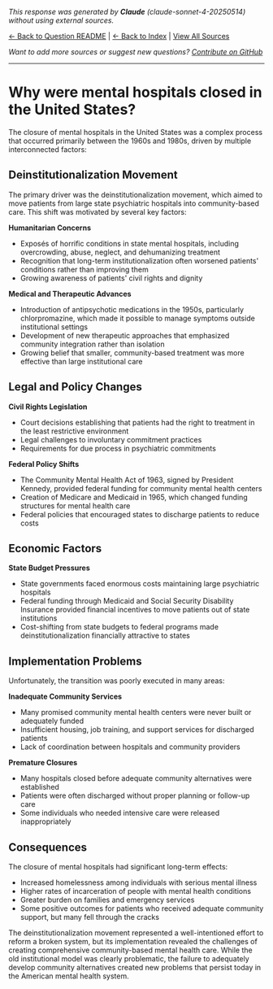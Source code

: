 <!-- 
Generated by: claude
Model: claude-sonnet-4-20250514
Prompt type: default
Generated at: 2025-06-13T11:15:52.081646
-->

*This response was generated by **Claude** (claude-sonnet-4-20250514) without using external sources.*

[← Back to Question README](README.md) | [← Back to Index](../README.md) | [View All Sources](../allsources.md)

*Want to add more sources or suggest new questions? [Contribute on GitHub](https://github.com/justinwest/SuggestedSources)*

---

# Why were mental hospitals closed in the United States?

The closure of mental hospitals in the United States was a complex process that occurred primarily between the 1960s and 1980s, driven by multiple interconnected factors:

## Deinstitutionalization Movement

The primary driver was the deinstitutionalization movement, which aimed to move patients from large state psychiatric hospitals into community-based care. This shift was motivated by several key factors:

**Humanitarian Concerns**
- Exposés of horrific conditions in state mental hospitals, including overcrowding, abuse, neglect, and dehumanizing treatment
- Recognition that long-term institutionalization often worsened patients' conditions rather than improving them
- Growing awareness of patients' civil rights and dignity

**Medical and Therapeutic Advances**
- Introduction of antipsychotic medications in the 1950s, particularly chlorpromazine, which made it possible to manage symptoms outside institutional settings
- Development of new therapeutic approaches that emphasized community integration rather than isolation
- Growing belief that smaller, community-based treatment was more effective than large institutional care

## Legal and Policy Changes

**Civil Rights Legislation**
- Court decisions establishing that patients had the right to treatment in the least restrictive environment
- Legal challenges to involuntary commitment practices
- Requirements for due process in psychiatric commitments

**Federal Policy Shifts**
- The Community Mental Health Act of 1963, signed by President Kennedy, provided federal funding for community mental health centers
- Creation of Medicare and Medicaid in 1965, which changed funding structures for mental health care
- Federal policies that encouraged states to discharge patients to reduce costs

## Economic Factors

**State Budget Pressures**
- State governments faced enormous costs maintaining large psychiatric hospitals
- Federal funding through Medicaid and Social Security Disability Insurance provided financial incentives to move patients out of state institutions
- Cost-shifting from state budgets to federal programs made deinstitutionalization financially attractive to states

## Implementation Problems

Unfortunately, the transition was poorly executed in many areas:

**Inadequate Community Services**
- Many promised community mental health centers were never built or adequately funded
- Insufficient housing, job training, and support services for discharged patients
- Lack of coordination between hospitals and community providers

**Premature Closures**
- Many hospitals closed before adequate community alternatives were established
- Patients were often discharged without proper planning or follow-up care
- Some individuals who needed intensive care were released inappropriately

## Consequences

The closure of mental hospitals had significant long-term effects:

- Increased homelessness among individuals with serious mental illness
- Higher rates of incarceration of people with mental health conditions
- Greater burden on families and emergency services
- Some positive outcomes for patients who received adequate community support, but many fell through the cracks

The deinstitutionalization movement represented a well-intentioned effort to reform a broken system, but its implementation revealed the challenges of creating comprehensive community-based mental health care. While the old institutional model was clearly problematic, the failure to adequately develop community alternatives created new problems that persist today in the American mental health system.